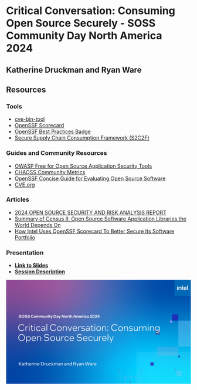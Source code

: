 # Critical Conversation: Consuming Open Source Securely - SOSS Community Day North America 2024
## Katherine Druckman and Ryan Ware

## Resources

### Tools

- [cve-bin-tool](https://github.com/intel/cve-bin-tool)
- [OpenSSF Scorecard](https://securityscorecards.dev/)
- [OpenSSF Best Practices Badge](https://www.bestpractices.dev/)
- [Secure Supply Chain Consumption Framework (S2C2F)](https://github.com/ossf/s2c2f/tree/main)

### Guides and Community Resources
- [OWASP Free for Open Source Application Security Tools](https://owasp.org/www-community/Free_for_Open_Source_Application_Security_Tools)
- [CHAOSS Community Metrics](https://chaoss.community)
- [OpenSSF Concise Guide for Evaluating Open Source Software](https://best.openssf.org/Concise-Guide-for-Evaluating-Open-Source-Software)
- [CVE.org](https://cve.org)

### Articles

- [2024 OPEN SOURCE SECURITY AND RISK ANALYSIS REPORT](https://www.synopsys.com/software-integrity/resources/analyst-reports/open-source-security-risk-analysis.html)
- [Summary of Census II: Open Source Software Application Libraries the World Depends On](https://www.linuxfoundation.org/blog/blog/a-summary-of-census-ii-open-source-software-application-libraries-the-world-depends-on)
- [How Intel Uses OpenSSF Scorecard To Better Secure Its Software Portfolio](https://openssf.org/blog/2024/03/25/how-intel-uses-openssf-scorecard-to-better-secure-its-software-portfolio/)

### Presentation

- **[Link to Slides](https://github.com/intel/open-ecosystem-evangelism/blob/main/security/securely_consuming_open_source_software_OSSNA24/SOSS%20Day%20NA%2024%20Consuming%20OSS%20Securely-pdf.pdf)**
- **[Session Description](https://sched.co/1aNLn)**

![Critical Conversation: Consuming Open Source Securely - SOSS Community Day North America 2024](https://github.com/intel/open-ecosystem-evangelism/blob/main/security/consuming_open_source_securely_SOSS_Day2024/SOSS-Day-NA24-Consuming-OSS-Securely-title-slide.jpg)


